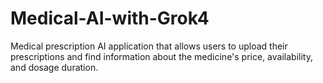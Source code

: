 # Medical-AI-with-Grok4
Medical prescription AI application that allows users to upload their prescriptions and find information about the medicine's price, availability, and dosage duration.
